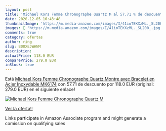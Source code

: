 ```yaml
---
layout: post
title: 'Michael Kors Femme Chronographe Quartz M al 57.71 % de descuento'
date: 2020-12-05 16:43:48
thumbnailImage: 'https://m.media-amazon.com/images/I/41ioTEKXzML._SL200_.jpg'
images: [ 'https://m.media-amazon.com/images/I/41ioTEKXzML._SL200_.jpg' ]
comments: true
category: ofertas
author: ring
slug: B00XEJWHNM
description:
actualPrice: 118.0 EUR
comparePrice: 279.0 EUR
inStock: true
---
```


Está [Michael Kors Femme Chronographe Quartz Montre avec Bracelet en Acier Inoxydable MK6174](https://www.amazon.fr/dp/B00XEJWHNM/?tag=tolees0d-21) con 57.71 de descuento por 118.0 EUR (original: 279.0 EUR) en el siguiente enlace!

[![Michael Kors Femme Chronographe Quartz M](https://m.media-amazon.com/images/I/41ioTEKXzML._SL200_.jpg)](https://www.amazon.fr/dp/B00XEJWHNM/?tag=tolees0d-21)

[Ver la oferta!!](https://www.amazon.fr/dp/B00XEJWHNM/?tag=tolees0d-21)

Links participate in Amazon Associate program and might generate a comission on qualifying sales


